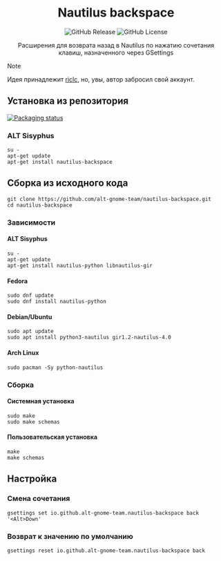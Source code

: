 <h1 align="center">
    Nautilus backspace
</h1>

<p align="center">
  <img alt="GitHub Release" src="https://img.shields.io/github/v/release/alt-gnome-team/nautilus-backspace">
  <img alt="GitHub License" src="https://img.shields.io/github/license/alt-gnome-team/nautilus-backspace">
</p>

<p align="center">
  Расширения для возврата назад в Nautilus по нажатию сочетания клавиш, назначенного через GSettings
</p>


> [!NOTE]
> Идея принадлежит [riclc](https://github.com/riclc), но, увы, автор забросил свой аккаунт.

## Установка из репозитория

[![Packaging status](https://repology.org/badge/vertical-allrepos/nautilus-backspace.svg)](https://repology.org/project/nautilus-backspace/versions)

### ALT Sisyphus
```shell
su -
apt-get update
apt-get install nautilus-backspace
```


## Сборка из исходного кода

```shell
git clone https://github.com/alt-gnome-team/nautilus-backspace.git
cd nautilus-backspace
```

### Зависимости

#### ALT Sisyphus
```shell
su -
apt-get update
apt-get install nautilus-python libnautilus-gir
```

#### Fedora
```shell
sudo dnf update
sudo dnf install nautilus-python
```

#### Debian/Ubuntu
```shell
sudo apt update
sudo apt install python3-nautilus gir1.2-nautilus-4.0
```

#### Arch Linux
```shell
sudo pacman -Sy python-nautilus
```


### Сборка

#### Системная установка
```
sudo make
sudo make schemas 
```

#### Пользовательская установка
```
make
make schemas 
```


## Настройка

### Смена сочетания 
```shell
gsettings set io.github.alt-gnome-team.nautilus-backspace back '<Alt>Down'
```
### Возврат к значению по умолчанию
```shell
gsettings reset io.github.alt-gnome-team.nautilus-backspace back
```